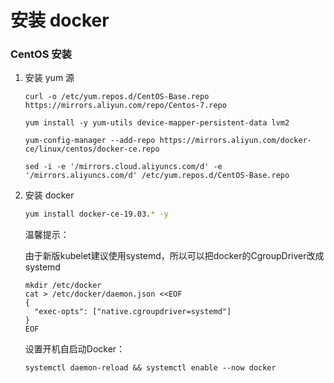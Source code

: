 # 安装 docker 

###  CentOS 安装

1. 安装 yum 源

   ```
   curl -o /etc/yum.repos.d/CentOS-Base.repo https://mirrors.aliyun.com/repo/Centos-7.repo
   
   yum install -y yum-utils device-mapper-persistent-data lvm2
   
   yum-config-manager --add-repo https://mirrors.aliyun.com/docker-ce/linux/centos/docker-ce.repo
   
   sed -i -e '/mirrors.cloud.aliyuncs.com/d' -e '/mirrors.aliyuncs.com/d' /etc/yum.repos.d/CentOS-Base.repo
   ```

2. 安装 docker

   ```bash
   yum install docker-ce-19.03.* -y
   ```

   温馨提示：

   由于新版kubelet建议使用systemd，所以可以把docker的CgroupDriver改成systemd

   ```
   mkdir /etc/docker
   cat > /etc/docker/daemon.json <<EOF
   {
     "exec-opts": ["native.cgroupdriver=systemd"]
   }
   EOF
   ```

   设置开机自启动Docker：

   ```
   systemctl daemon-reload && systemctl enable --now docker
   ```

   